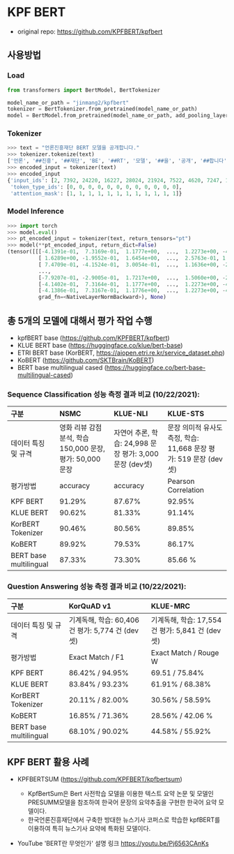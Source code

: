 # KPF BERT

- original repo: https://github.com/KPFBERT/kpfbert

## 사용방법

### Load

```python
from transformers import BertModel, BertTokenizer

model_name_or_path = "jinmang2/kpfbert"
tokenizer = BertTokenizer.from_pretrained(model_name_or_path)
model = BertModel.from_pretrained(model_name_or_path, add_pooling_layer=False)
```

### Tokenizer
```python
>>> text = "언론진흥재단 BERT 모델을 공개합니다."
>>> tokenizer.tokenize(text)
['언론', '##진흥', '##재단', 'BE', '##RT', '모델', '##을', '공개', '##합니다', '.']
>>> encoded_input = tokenizer(text)
>>> encoded_input
{'input_ids': [2, 7392, 24220, 16227, 28024, 21924, 7522, 4620, 7247, 15801, 518, 3],
 'token_type_ids': [0, 0, 0, 0, 0, 0, 0, 0, 0, 0, 0, 0],
 'attention_mask': [1, 1, 1, 1, 1, 1, 1, 1, 1, 1, 1, 1]}
```

### Model Inference
```python
>>> import torch
>>> model.eval()
>>> pt_encoded_input = tokenizer(text, return_tensors="pt")
>>> model(**pt_encoded_input, return_dict=False)
(tensor([[[-4.1391e-01,  7.3169e-01,  1.1777e+00,  ...,  1.2273e+00, -4.1275e-01,  2.4145e-03],
          [ 1.6289e+00, -1.9552e-01,  1.6454e+00,  ...,  2.5763e-01, 1.7823e-01, -7.6751e-01],
          [ 7.4709e-01, -4.1524e-01,  3.0054e-01,  ...,  1.1636e+00, -2.3667e-01, -1.0005e+00],
          ...,
          [-7.9207e-01, -2.9005e-01,  1.7217e+00,  ...,  1.5060e+00, -2.3975e+00, -4.3733e-01],
          [-4.1402e-01,  7.3164e-01,  1.1777e+00,  ...,  1.2273e+00, -4.1289e-01,  2.3552e-03],
          [-4.1386e-01,  7.3167e-01,  1.1776e+00,  ...,  1.2273e+00, -4.1259e-01,  2.5745e-03]]],
          grad_fn=<NativeLayerNormBackward>), None)
```

## 총 5개의 모델에 대해서 평가 작업 수행

* kpfBERT base (https://github.com/KPFBERT/kpfbert)
* KLUE BERT base (https://huggingface.co/klue/bert-base)
* ETRI BERT base (KorBERT, https://aiopen.etri.re.kr/service_dataset.php)
* KoBERT (https://github.com/SKTBrain/KoBERT)
* BERT base multilingual cased (https://huggingface.co/bert-base-multilingual-cased)

### Sequence Classification 성능 측정 결과 비교 (10/22/2021):

| 구분 | NSMC | KLUE-NLI | KLUE-STS |
| :---       |     :---      |     :---      |    :---     |
| 데이터 특징 및 규격 | 영화 리뷰 감점 분석, 학습 150,000 문장, 평가: 50,000문장 | 자연어 추론, 학습: 24,998 문장 평가: 3,000 문장 (dev셋) | 문장 의미적 유사도 측정, 학습: 11,668 문장 평가: 519 문장 (dev셋) |
| 평가방법   | accuracy     | accuracy    | Pearson Correlation    |
| KPF BERT     | 91.29%       | 87.67%    | 92.95%      |
| KLUE BERT     | 90.62%       | 81.33%    | 91.14%      |
| KorBERT Tokenizer | 90.46%      | 80.56%    | 89.85%     |
| KoBERT     | 89.92%       |  79.53%    | 86.17%      |
| BERT base multilingual    | 87.33%       | 73.30%    | 85.66 %    |

### Question Answering 성능 측정 결과 비교 (10/22/2021):

| 구분 | KorQuAD v1 | KLUE-MRC |
| :---       |     :---      |      :---       |
| 데이터 특징 및 규격 | 기계독해, 학습: 60,406 건 평가: 5,774 건 (dev셋) | 기계독해, 학습: 17,554 건 평가: 5,841 건 (dev셋) |
| 평가방법   | Exact Match / F1 | Exact Match / Rouge W |
| KPF BERT     | 86.42% / 94.95% | 69.51 / 75.84% |
| KLUE BERT     | 83.84% / 93.23% | 61.91% / 68.38% |
| KorBERT Tokenizer | 20.11% / 82.00% | 30.56% / 58.59% |
| KoBERT     | 16.85% / 71.36% | 28.56% / 42.06 % |
| BERT base multilingual    | 68.10% / 90.02% | 44.58% / 55.92% |

## KPF BERT 활용 사례

* KPFBERTSUM (https://github.com/KPFBERT/kpfbertsum)
  - KpfBertSum은 Bert 사전학습 모델을 이용한 텍스트 요약 논문 및 모델인 PRESUMM모델을 참조하여 한국어 문장의 요약추출을 구현한 한국어 요약 모델이다.
  - 한국언론진흥재단에서 구축한 방대한 뉴스기사 코퍼스로 학습한 kpfBERT를 이용하여 특히 뉴스기사 요약에 특화된 모델이다.

* YouTube 'BERT란 무엇인가' 설명 링크 https://youtu.be/Pj6563CAnKs
